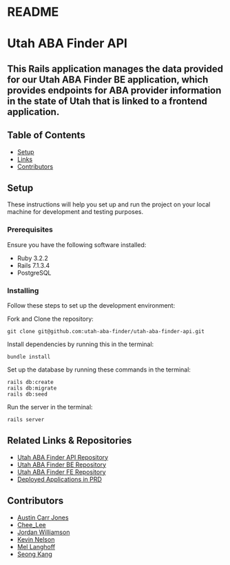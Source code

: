 # README
# Utah ABA Finder API
<h2>This Rails application manages the data provided for our Utah ABA Finder BE application, which provides endpoints for ABA provider information in the state of Utah that is linked to a frontend application.</h2>

## Table of Contents
- [Setup](#setup)
- [Links](#links)
- [Contributors](#contributors)


## Setup

These instructions will help you set up and run the project on your local machine for development and testing purposes.

### Prerequisites

Ensure you have the following software installed:

- Ruby 3.2.2
- Rails 7.1.3.4
- PostgreSQL

### Installing

Follow these steps to set up the development environment:

Fork and Clone the repository: 

    git clone git@github.com:utah-aba-finder/utah-aba-finder-api.git

Install dependencies by running this in the terminal:

    bundle install

Set up the database by running these commands in the terminal:

    rails db:create
    rails db:migrate
    rails db:seed

Run the server in the terminal:

    rails server

## Related Links & Repositories
- [Utah ABA Finder API Repository](https://github.com/utah-aba-finder/utah-aba-finder-api)
- [Utah ABA Finder BE Repository](https://github.com/utah-aba-finder/utah_aba-finder_be)
- [Utah ABA Finder FE Repository](https://github.com/utah-aba-finder/utah-aba-finder-fe)
- [Deployed Applications in PRD](https://utahabalocator.com/)

## Contributors
- [Austin Carr Jones](https://github.com/austincarrjones)
- [Chee_Lee](https://github.com/cheeleertr)
- [Jordan Williamson](https://github.com/JWill06)
- [Kevin Nelson](https://github.com/kevinm23nelson)
- [Mel Langhoff](https://github.com/mel-langhoff)
- [Seong Kang](https://github.com/sanghoro)